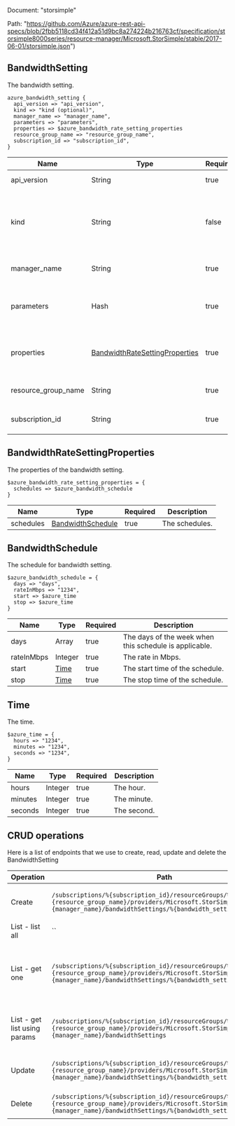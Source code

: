 Document: "storsimple"


Path: "https://github.com/Azure/azure-rest-api-specs/blob/2fbb5118cd34f412a51d9bc8a274224b216763cf/specification/storsimple8000series/resource-manager/Microsoft.StorSimple/stable/2017-06-01/storsimple.json")

## BandwidthSetting

The bandwidth setting.

```puppet
azure_bandwidth_setting {
  api_version => "api_version",
  kind => "kind (optional)",
  manager_name => "manager_name",
  parameters => "parameters",
  properties => $azure_bandwidth_rate_setting_properties
  resource_group_name => "resource_group_name",
  subscription_id => "subscription_id",
}
```

| Name        | Type           | Required       | Description       |
| ------------- | ------------- | ------------- | ------------- |
|api_version | String | true | The api version |
|kind | String | false | The Kind of the object. Currently only Series8000 is supported |
|manager_name | String | true | The manager name |
|parameters | Hash | true | The bandwidth setting to be added or updated. |
|properties | [BandwidthRateSettingProperties](#bandwidthratesettingproperties) | true | The properties of the bandwidth setting. |
|resource_group_name | String | true | The resource group name |
|subscription_id | String | true | The subscription id |
        
## BandwidthRateSettingProperties

The properties of the bandwidth setting.

```puppet
$azure_bandwidth_rate_setting_properties = {
  schedules => $azure_bandwidth_schedule
}
```

| Name        | Type           | Required       | Description       |
| ------------- | ------------- | ------------- | ------------- |
|schedules | [BandwidthSchedule](#bandwidthschedule) | true | The schedules. |
        
## BandwidthSchedule

The schedule for bandwidth setting.

```puppet
$azure_bandwidth_schedule = {
  days => "days",
  rateInMbps => "1234",
  start => $azure_time
  stop => $azure_time
}
```

| Name        | Type           | Required       | Description       |
| ------------- | ------------- | ------------- | ------------- |
|days | Array | true | The days of the week when this schedule is applicable. |
|rateInMbps | Integer | true | The rate in Mbps. |
|start | [Time](#time) | true | The start time of the schedule. |
|stop | [Time](#time) | true | The stop time of the schedule. |
        
## Time

The time.

```puppet
$azure_time = {
  hours => "1234",
  minutes => "1234",
  seconds => "1234",
}
```

| Name        | Type           | Required       | Description       |
| ------------- | ------------- | ------------- | ------------- |
|hours | Integer | true | The hour. |
|minutes | Integer | true | The minute. |
|seconds | Integer | true | The second. |
        



## CRUD operations

Here is a list of endpoints that we use to create, read, update and delete the BandwidthSetting

| Operation | Path | Verb | Description | OperationID |
| ------------- | ------------- | ------------- | ------------- | ------------- |
|Create|`/subscriptions/%{subscription_id}/resourceGroups/%{resource_group_name}/providers/Microsoft.StorSimple/managers/%{manager_name}/bandwidthSettings/%{bandwidth_setting_name}`|Put|Creates or updates the bandwidth setting|BandwidthSettings_CreateOrUpdate|
|List - list all|``||||
|List - get one|`/subscriptions/%{subscription_id}/resourceGroups/%{resource_group_name}/providers/Microsoft.StorSimple/managers/%{manager_name}/bandwidthSettings/%{bandwidth_setting_name}`|Get|Returns the properties of the specified bandwidth setting name.|BandwidthSettings_Get|
|List - get list using params|`/subscriptions/%{subscription_id}/resourceGroups/%{resource_group_name}/providers/Microsoft.StorSimple/managers/%{manager_name}/bandwidthSettings`|Get|Retrieves all the bandwidth setting in a manager.|BandwidthSettings_ListByManager|
|Update|`/subscriptions/%{subscription_id}/resourceGroups/%{resource_group_name}/providers/Microsoft.StorSimple/managers/%{manager_name}/bandwidthSettings/%{bandwidth_setting_name}`|Put|Creates or updates the bandwidth setting|BandwidthSettings_CreateOrUpdate|
|Delete|`/subscriptions/%{subscription_id}/resourceGroups/%{resource_group_name}/providers/Microsoft.StorSimple/managers/%{manager_name}/bandwidthSettings/%{bandwidth_setting_name}`|Delete|Deletes the bandwidth setting|BandwidthSettings_Delete|
